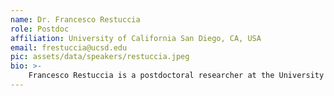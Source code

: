 ```yaml
---
name: Dr. Francesco Restuccia
role: Postdoc
affiliation: University of California San Diego, CA, USA
email: frestuccia@ucsd.edu
pic: assets/data/speakers/restuccia.jpeg
bio: >-
    Francesco Restuccia is a postdoctoral researcher at the University of California, San Diego. He received his Ph.D. in Computer Engineering (cum laude) from Scuola Superiore Sant'Anna Pisa, Italy, in 2021. In 2016, he has been engineering intern at the Fermi National Accelerator Laboratory, USA. In 2017, he has been visiting master’s student at the Polytechnic University of Valencia, Spain. In 2020, he has been visiting researcher at the University of California, San Diego, USA. He authored and co-authored multiple research articles published at top-notch peer-reviewed conferences and journals regarding hardware security, on-chip communications, timing and performance analysis of heterogeneous platforms, cyber-physical systems, and time-predictable hardware acceleration of deep neural networks on heterogeneous platforms. In 2022, he has been an invited speaker at the 2022 US Hardwear.io security conference and training.
---
```

